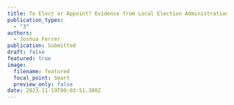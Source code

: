 ```yaml
---
title: To Elect or Appoint? Evidence from Local Election Administration.
publication_types:
  - "3"
authors:
  - Joshua Ferrer
publication: Submitted
draft: false
featured: true
image:
  filename: featured
  focal_point: Smart
  preview_only: false
date: 2023-11-19T09:03:51.380Z
---
```

